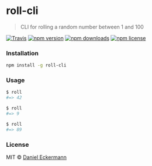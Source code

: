 # roll-cli
> CLI for rolling a random number between 1 and 100

[![Travis](https://img.shields.io/travis/ecrmnn/roll-cli.svg?style=flat-square)](https://travis-ci.org/ecrmnn/roll-cli.svg?branch=master)
[![npm version](https://img.shields.io/npm/v/roll-cli.svg?style=flat-square)](http://badge.fury.io/js/roll-cli)
[![npm downloads](https://img.shields.io/npm/dm/roll-cli.svg?style=flat-square)](http://badge.fury.io/js/roll-cli)
[![npm license](https://img.shields.io/npm/l/roll-cli.svg?style=flat-square)](http://badge.fury.io/js/roll-cli)

### Installation
```bash
npm install -g roll-cli
```

### Usage
```bash
$ roll
#=> 42

$ roll
#=> 9

$ roll
#=> 89
```

### License
MIT © [Daniel Eckermann](http://danieleckermann.com)